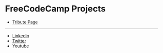 # **FreeCodeCamp Projects**
- [Tribute Page](https://kadirboylu.github.io/tribute-page/)
---

- [Linkedin](https://www.linkedin.com/in/kadirboylu/) 
- [Twitter](https://twitter.com/kadirboylu_) 
- [Youtube](https://www.youtube.com/channel/UCqKest-nnHQC7-shMEhDjQA)
